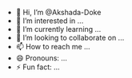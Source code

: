 - 👋 Hi, I’m @Akshada-Doke
- 👀 I’m interested in ...
- 🌱 I’m currently learning ...
- 💞️ I’m looking to collaborate on ...
- 📫 How to reach me ...
- 😄 Pronouns: ...
- ⚡ Fun fact: ...

<!---
Akshada-Doke/Akshada-Doke is a ✨ special ✨ repository because its `README.md` (this file) appears on your GitHub profile.
You can click the Preview link to take a look at your changes.
--->
